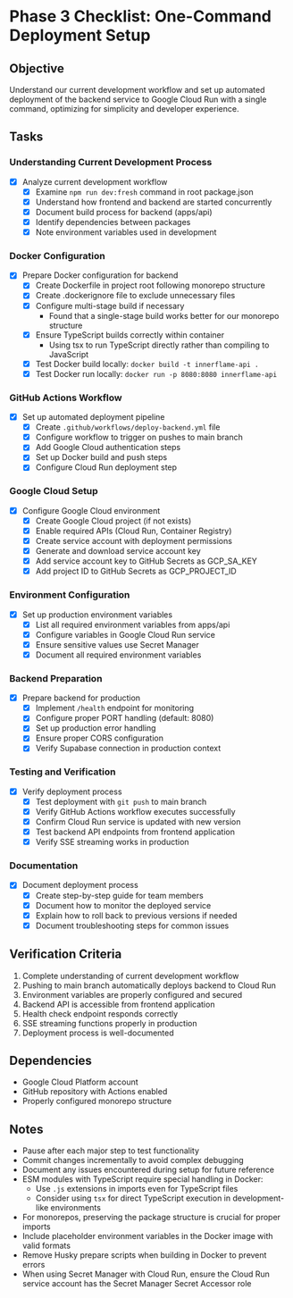 # Phase 3 Checklist: One-Command Deployment Setup

## Objective
Understand our current development workflow and set up automated deployment of the backend service to Google Cloud Run with a single command, optimizing for simplicity and developer experience.

## Tasks

### Understanding Current Development Process
- [x] Analyze current development workflow
  - [x] Examine `npm run dev:fresh` command in root package.json
  - [x] Understand how frontend and backend are started concurrently
  - [x] Document build process for backend (apps/api)
  - [x] Identify dependencies between packages
  - [x] Note environment variables used in development

### Docker Configuration
- [x] Prepare Docker configuration for backend
  - [x] Create Dockerfile in project root following monorepo structure
  - [x] Create .dockerignore file to exclude unnecessary files
  - [x] Configure multi-stage build if necessary
    - Found that a single-stage build works better for our monorepo structure
  - [x] Ensure TypeScript builds correctly within container
    - Using tsx to run TypeScript directly rather than compiling to JavaScript
  - [x] Test Docker build locally: `docker build -t innerflame-api .`
  - [x] Test Docker run locally: `docker run -p 8080:8080 innerflame-api`

### GitHub Actions Workflow
- [x] Set up automated deployment pipeline
  - [x] Create `.github/workflows/deploy-backend.yml` file
  - [x] Configure workflow to trigger on pushes to main branch
  - [x] Add Google Cloud authentication steps
  - [x] Set up Docker build and push steps
  - [x] Configure Cloud Run deployment step

### Google Cloud Setup
- [x] Configure Google Cloud environment
  - [x] Create Google Cloud project (if not exists)
  - [x] Enable required APIs (Cloud Run, Container Registry)
  - [x] Create service account with deployment permissions
  - [x] Generate and download service account key
  - [x] Add service account key to GitHub Secrets as GCP_SA_KEY
  - [x] Add project ID to GitHub Secrets as GCP_PROJECT_ID

### Environment Configuration
- [x] Set up production environment variables
  - [x] List all required environment variables from apps/api
  - [x] Configure variables in Google Cloud Run service
  - [x] Ensure sensitive values use Secret Manager
  - [x] Document all required environment variables

### Backend Preparation
- [x] Prepare backend for production
  - [x] Implement `/health` endpoint for monitoring
  - [x] Configure proper PORT handling (default: 8080)
  - [x] Set up production error handling
  - [x] Ensure proper CORS configuration
  - [x] Verify Supabase connection in production context

### Testing and Verification
- [x] Verify deployment process
  - [x] Test deployment with `git push` to main branch
  - [x] Verify GitHub Actions workflow executes successfully
  - [x] Confirm Cloud Run service is updated with new version
  - [x] Test backend API endpoints from frontend application
  - [x] Verify SSE streaming works in production

### Documentation
- [x] Document deployment process
  - [x] Create step-by-step guide for team members
  - [x] Document how to monitor the deployed service
  - [x] Explain how to roll back to previous versions if needed
  - [x] Document troubleshooting steps for common issues

## Verification Criteria
1. Complete understanding of current development workflow
2. Pushing to main branch automatically deploys backend to Cloud Run
3. Environment variables are properly configured and secured
4. Backend API is accessible from frontend application
5. Health check endpoint responds correctly
6. SSE streaming functions properly in production
7. Deployment process is well-documented

## Dependencies
- Google Cloud Platform account
- GitHub repository with Actions enabled
- Properly configured monorepo structure

## Notes
- Pause after each major step to test functionality
- Commit changes incrementally to avoid complex debugging
- Document any issues encountered during setup for future reference
- ESM modules with TypeScript require special handling in Docker:
  - Use `.js` extensions in imports even for TypeScript files
  - Consider using `tsx` for direct TypeScript execution in development-like environments
- For monorepos, preserving the package structure is crucial for proper imports
- Include placeholder environment variables in the Docker image with valid formats
- Remove Husky prepare scripts when building in Docker to prevent errors
- When using Secret Manager with Cloud Run, ensure the Cloud Run service account has the Secret Manager Secret Accessor role 